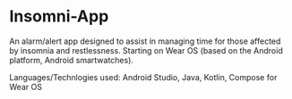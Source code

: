 # Insomni-App
An alarm/alert app designed to assist in managing time for those affected by insomnia and restlessness. Starting on Wear OS (based on the Android platform, Android smartwatches).

Languages/Technlogies used: Android Studio, Java, Kotlin, Compose for Wear OS
